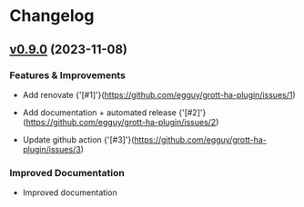 # Changelog

<!-- insertion marker -->
[v0.9.0](https://github.com/egguy/grott-ha-plugin/releases/tag/0.9.0) (2023-11-08)
----------------------------------------------------------------------------------

### Features & Improvements


- Add renovate {'[#1]'}(https://github.com/egguy/grott-ha-plugin/issues/1)

- Add documentation + automated release {'[#2]'}(https://github.com/egguy/grott-ha-plugin/issues/2)

- Update github action {'[#3]'}(https://github.com/egguy/grott-ha-plugin/issues/3)

### Improved Documentation


- Improved documentation
